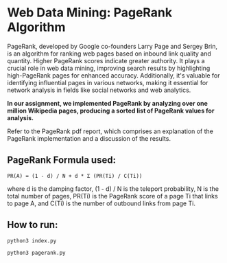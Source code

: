# Web Data Mining: PageRank Algorithm

PageRank, developed by Google co-founders Larry Page and Sergey Brin, is an algorithm for ranking web pages based on inbound link quality and quantity. Higher PageRank scores indicate greater authority. It plays a crucial role in web data mining, improving search results by highlighting high-PageRank pages for enhanced accuracy. Additionally, it's valuable for identifying influential pages in various networks, making it essential for network analysis in fields like social networks and web analytics. 

**In our assignment, we implemented PageRank by analyzing over one million Wikipedia pages, producing a sorted list of PageRank values for analysis.**

Refer to the PageRank pdf report, which comprises an explanation of the PageRank implementation and a discussion of the results.

## PageRank Formula used: 

`PR(A) = (1 - d) / N + d * Σ (PR(Ti) / C(Ti))`

where d is the damping factor, (1 - d) / N is the teleport probability, N is the total number of pages, PR(Ti) is the PageRank score of a page Ti that links to page A, and C(Ti) is the number of outbound links from page Ti.

## How to run:

`python3 index.py`

`python3 pagerank.py`
